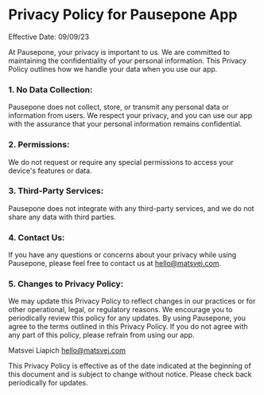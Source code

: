 # Privacy Policy for Pausepone App

Effective Date: 09/09/23

At Pausepone, your privacy is important to us. We are committed to maintaining the confidentiality of your personal information. This Privacy Policy outlines how we handle your data when you use our app.

### 1. No Data Collection:

Pausepone does not collect, store, or transmit any personal data or information from users. We respect your privacy, and you can use our app with the assurance that your personal information remains confidential.

### 2. Permissions:

We do not request or require any special permissions to access your device's features or data.

### 3. Third-Party Services:

Pausepone does not integrate with any third-party services, and we do not share any data with third parties.

### 4. Contact Us:

If you have any questions or concerns about your privacy while using Pausepone, please feel free to contact us at hello@matsvei.com.

### 5. Changes to Privacy Policy:

We may update this Privacy Policy to reflect changes in our practices or for other operational, legal, or regulatory reasons. We encourage you to periodically review this policy for any updates.
By using Pausepone, you agree to the terms outlined in this Privacy Policy. If you do not agree with any part of this policy, please refrain from using our app.

Matsvei Liapich
hello@matsvei.com

This Privacy Policy is effective as of the date indicated at the beginning of this document and is subject to change without notice. Please check back periodically for updates.
